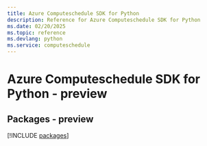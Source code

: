 ```yaml
---
title: Azure Computeschedule SDK for Python
description: Reference for Azure Computeschedule SDK for Python
ms.date: 02/20/2025
ms.topic: reference
ms.devlang: python
ms.service: computeschedule
---
```

# Azure Computeschedule SDK for Python - preview
## Packages - preview
[!INCLUDE [packages](computeschedule-index.md)]